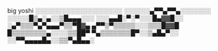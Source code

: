 big yoshi
░░░░░░░░░░░░░░░░░░░░
░░░░░░▄▀▀▄▀▀▄░░░░░░░
 ░░░░░█▒▄░▄░░▒█▄▄▄░░░
░░░▄▄█░▀░▀░░░█▄▓▓█░░
░▄▀▒▒▒▀▄▀▄▄▄▀▒▒▀█▓▄
▄▀▀▒▀▒▒▒▒▒░░░▒▒▒█▓▓█
█▒▒▒▒▒▒▒▒▄░░░░▒▒██▀
▀▄▒▒▒▒▒▒▒█▀░░▒▄█▄▀░░
░░▀▀▄▄▄▄█▄░░▒▒▀▄█▄▄░

